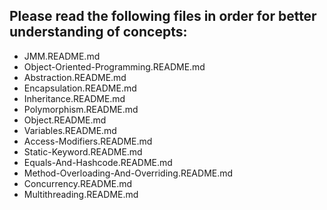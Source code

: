 ## Please read the following files in order for better understanding of concepts:

- JMM.README.md
- Object-Oriented-Programming.README.md
- Abstraction.README.md
- Encapsulation.README.md
- Inheritance.README.md
- Polymorphism.README.md
- Object.README.md
- Variables.README.md
- Access-Modifiers.README.md
- Static-Keyword.README.md
- Equals-And-Hashcode.README.md
- Method-Overloading-And-Overriding.README.md
- Concurrency.README.md
- Multithreading.README.md